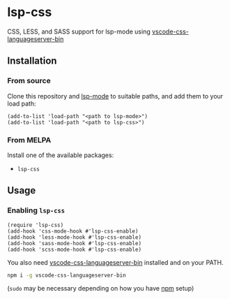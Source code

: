 lsp-css
==============

CSS, LESS, and SASS support for lsp-mode using [vscode-css-languageserver-bin](https://github.com/vscode-langservers/vscode-css-languageserver-bin)

## Installation

### From source

Clone this repository and [lsp-mode](https://github.com/emacs-lsp/lsp-mode) to
suitable paths, and add them to your load path:

```emacs-lisp
(add-to-list 'load-path "<path to lsp-mode>")
(add-to-list 'load-path "<path to lsp-css>")
```

### From MELPA

Install one of the available packages:
- `lsp-css`

## Usage
### Enabling `lsp-css`

```emacs-lisp
(require 'lsp-css)
(add-hook 'css-mode-hook #'lsp-css-enable)
(add-hook 'less-mode-hook #'lsp-css-enable)
(add-hook 'sass-mode-hook #'lsp-css-enable)
(add-hook 'scss-mode-hook #'lsp-css-enable)
```

You also need
[vscode-css-languageserver-bin](https://github.com/vscode-langservers/vscode-css-languageserver-bin)
installed and on your PATH.

```bash
npm i -g vscode-css-languageserver-bin
```

(`sudo` may be necessary depending on how you have
[npm](https://www.npmjs.com/) setup)
